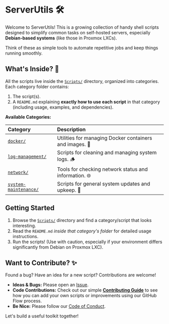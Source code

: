 # ServerUtils 🛠️

Welcome to ServerUtils! This is a growing collection of handy shell scripts designed to simplify common tasks on self-hosted servers, especially **Debian-based systems** (like those in Proxmox LXCs).

Think of these as simple tools to automate repetitive jobs and keep things running smoothly.

## What's Inside? 📂

All the scripts live inside the [`Scripts/`](./Scripts/) directory, organized into categories. Each category folder contains:

1.  The script(s).
2.  A `README.md` explaining **exactly how to use each script** in that category (including usage, examples, and dependencies).

**Available Categories:**

| Category                                           | Description                                                  |
| :------------------------------------------------- | :----------------------------------------------------------- |
| [`docker/`](./Scripts/docker/)                     | Utilities for managing Docker containers and images. 🐳      |
| [`log-management/`](./Scripts/log-management/)     | Scripts for cleaning and managing system logs. 🪵            |
| [`network/`](./Scripts/network/)                   | Tools for checking network status and information. 🌐        |
| [`system-maintenance/`](./Scripts/system-maintenance/) | Scripts for general system updates and upkeep. 🔧            |

## Getting Started

1.  Browse the [`Scripts/`](./Scripts/) directory and find a category/script that looks interesting.
2.  Read the `README.md` *inside that category's folder* for detailed usage instructions.
3.  Run the scripts! (Use with caution, especially if your environment differs significantly from Debian on Proxmox LXC).

## Want to Contribute? ✨

Found a bug? Have an idea for a new script? Contributions are welcome!

* **Ideas & Bugs:** Please open an [Issue](https://github.com/ShinniUwU/ServerUtils/issues).
* **Code Contributions:** Check out our simple **[Contributing Guide](CONTRIBUTING.md)** to see how you can add your own scripts or improvements using our GitHub Flow process.
* **Be Nice:** Please follow our [Code of Conduct](CODE_OF_CONDUCT.md).

Let's build a useful toolkit together!
